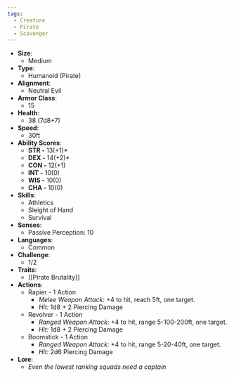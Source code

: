 ```yaml
---
tags:
  - Creature
  - Pirate
  - Scavenger
---
```

- **Size**:
	- Medium
- **Type**:
	- Humanoid (Pirate)
- **Alignment**:
	- Neutral Evil
- **Armor Class**:
	- 15
- **Health**:
	- 38 (7d8+7)
- **Speed**:
	- 30ft
- **Ability Scores**:
	- **STR -** 13(+1)*
	- **DEX -** 14(+2)*
	- **CON -** 12(+1)
	- **INT -** 10(0)
	- **WIS -** 10(0)
	- **CHA -** 10(0)
- **Skills**:
	- Athletics
	- Sleight of Hand
	- Survival
- **Senses**:
	- Passive Perception: 10
- **Languages**:
	- Common
- **Challenge**:
	- 1/2
- **Traits**:
	- [[Pirate Brutality]]
- **Actions**:
	- Rapier - 1 Action
		- *Melee Weapon Attack:* +4 to hit,  reach 5ft, one target.
		- *Hit:* 1d8 + 2 Piercing Damage
	-  Revolver - 1 Action
		- *Ranged Weapon Attack:* +4 to hit,  range 5-100-200ft, one target.
		- *Hit:* 1d8 + 2 Piercing Damage
	-  Boomstick - 1 Action
		- *Ranged Weapon Attack:* +4 to hit,  range 5-20-40ft, one target.
		- *Hit:* 2d6 Piercing Damage
- **Lore**:
	- *Even the lowest ranking squads need a captain*

